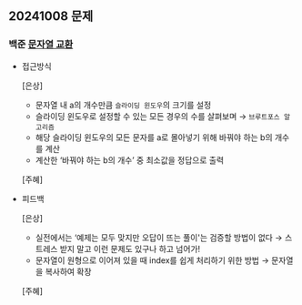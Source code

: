 ## 20241008 문제

### 백준 [문자열 교환](https://www.acmicpc.net/problem/1522)

- 접근방식

  [은상]
  - 문자열 내 a의 개수만큼 `슬라이딩 윈도우`의 크기를 설정
  - 슬라이딩 윈도우로 설정할 수 있는 모든 경우의 수를 살펴보며 → `브루트포스 알고리즘`
  - 해당 슬라이딩 윈도우의 모든 문자를 a로 몰아넣기 위해 바꿔야 하는 b의 개수를 계산
  - 계산한 ‘바꿔야 하는 b의 개수’ 중 최소값을 정답으로 출력

  [주혜]
  
- 피드백

  [은상]
  - 실전에서는 ‘예제는 모두 맞지만 오답이 뜨는 풀이'는 검증할 방법이 없다 → 스트레스 받지 말고 이런 문제도 있구나 하고 넘어가!
  - 문자열이 원형으로 이어져 있을 때 index를 쉽게 처리하기 위한 방법 → 문자열을 복사하여 확장
 
  [주혜]
